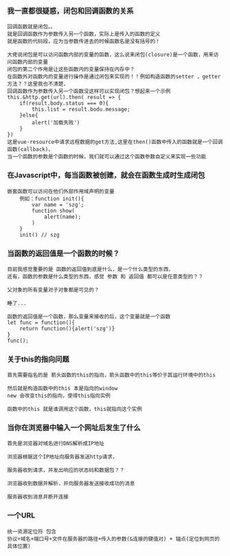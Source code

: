 ### 我一直都很疑惑，闭包和回调函数的关系
    回调函数就是闭包。。
    就是回调函数作为参数传入另一个函数，实际上是传入的函数的定义
    就是函数的代码段，应为当参数传进去的时候函数名是没有括号的！
    
    大佬说闭包是可以访问函数内部的变量的函数，这么说来闭包(closure)是一个函数，用来访问函数内部的变量
    闭包的第二个作用是让这些函数内的变量保持在内存中？
    在函数外对函数内的变量进行操作是通过闭包来实现的！！例如构造函数的setter ，getter 方法？？这里我也不清楚，
    回调函数作为参数传入另一个函数没这样可以实现闭包？想起来一个示例
    this.&http.get(url).then( result => {
        if(result.body.status === 0){
            this.list = result.bodu.message;
        }else{
            alert('加载失败')
        }
    })
    这是vue-resource中请求远程数据的get方法,这里在then()函数中传入的函数就是一个回调函数(callback)，
    当一个函数的参数是个函数的时候，我们就可以通过这个函数参数自定义来实现一些功能

### 在Javascript中，每当函数被创建，就会在函数生成时生成闭包

    嵌套函数可以访问在他们外部作用域声明的变量
        例如：function init(){
            var name = 'szg';
            function show(
                alert(name);
            )
        }
        init() // szg

### 当函数的返回值是一个函数的时候？

    目前我感觉重要的是 函数的返回值到底是什么，是一个什么类型的东西，
    还有，函数的参数是什么类型的东西，感觉 参数 和 返回值 都可以是任意类型的？？

    父对象的所有变量对子对象都是可见的？

    睡了...

    函数的返回值是一个函数，那么变量来接收的后，这个变量就是一个函数
    let func = function(){
        return function(){alert('szg')}
    }
    func();
### 关于this的指向问题
    首先需要指名的是 箭头函数的this的指向，箭头函数中的this等价于其运行环境中的this

    然后就是构造函数中的this 本是指向的window
    new 会改变this的指向，使得this指向实例 

    函数中的this 就是谁调用这个函数，this就指向这个实例

### 当你在浏览器中输入一个网址后发生了什么

    首先是浏览器对域名进行DNS解析成IP地址

    浏览器根据这个IP地址向服务器发送http请求，

    服务器收到请求，并发出响应的状态码和数据包？？

    浏览器收到数据并解析，并向服务器发送接收成功的消息

    服务器收到消息并断开连接

### 一个URL
    统一资源定位符 包含
    协议+域名+端口号+文件在服务器的路径+传入的参数(&连接的键值对) + 锚点(定位到网页的具体位置)

